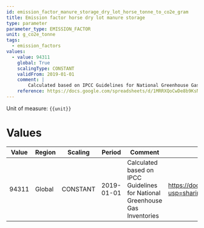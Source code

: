 ```yaml
---
id: emission_factor_manure_storage_dry_lot_horse_tonne_to_co2e_gram
title: Emission factor horse dry lot manure storage
type: parameter
parameter_type: EMISSION_FACTOR
unit: g_co2e_tonne
tags:
  - emission_factors
values:
  - value: 94311
    global: True
    scalingType: CONSTANT
    validFrom: 2019-01-01
    comment: |
        Calculated based on IPCC Guidelines for National Greenhouse Gas Inventories
    reference: https://docs.google.com/spreadsheets/d/1MRRXQoCwDe8b9KsNlmpbcPK84STtkIrkEY2jz8xxQ7g/edit?usp=sharing
---
```



Unit of measure: `{{unit}}`


# Values


| Value | Region | Scaling | Period | Comment | Reference |
|-------|--------|---------|--------|---------|-----------|
| 94311 | Global | CONSTANT | 2019-01-01 | Calculated based on IPCC Guidelines for National Greenhouse Gas Inventories | https://docs.google.com/spreadsheets/d/1MRRXQoCwDe8b9KsNlmpbcPK84STtkIrkEY2jz8xxQ7g/edit?usp=sharing |



